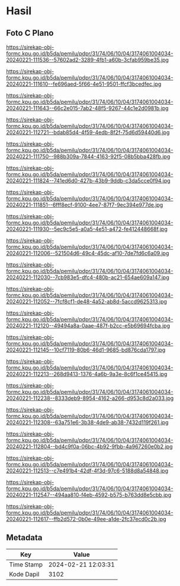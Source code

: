 # Hasil

## Foto C Plano

https://sirekap-obj-formc.kpu.go.id/b5da/pemilu/pdpr/31/74/06/10/04/3174061004034-20240221-111536--57602ad2-3289-4fb1-a60b-3cfab959be35.jpg

https://sirekap-obj-formc.kpu.go.id/b5da/pemilu/pdpr/31/74/06/10/04/3174061004034-20240221-111610--fe696aed-5f66-4e51-9501-ffcf3bcedfec.jpg

https://sirekap-obj-formc.kpu.go.id/b5da/pemilu/pdpr/31/74/06/10/04/3174061004034-20240221-111643--66c2e015-7ab2-48f5-9267-44c1e2d0981b.jpg

https://sirekap-obj-formc.kpu.go.id/b5da/pemilu/pdpr/31/74/06/10/04/3174061004034-20240221-112721--bdab85d4-4f59-4edb-8f2f-75d6d59440d6.jpg

https://sirekap-obj-formc.kpu.go.id/b5da/pemilu/pdpr/31/74/06/10/04/3174061004034-20240221-111750--988b309a-7844-4163-92f5-08b5bba428fb.jpg

https://sirekap-obj-formc.kpu.go.id/b5da/pemilu/pdpr/31/74/06/10/04/3174061004034-20240221-111824--741ed6d0-427b-43b9-9ddb-c3da5cce0f94.jpg

https://sirekap-obj-formc.kpu.go.id/b5da/pemilu/pdpr/31/74/06/10/04/3174061004034-20240221-111851--6fff8ecf-9100-4ee7-87f7-9ec394e977de.jpg

https://sirekap-obj-formc.kpu.go.id/b5da/pemilu/pdpr/31/74/06/10/04/3174061004034-20240221-111930--5ec9c5e5-a0a5-4e51-a472-fe412448668f.jpg

https://sirekap-obj-formc.kpu.go.id/b5da/pemilu/pdpr/31/74/06/10/04/3174061004034-20240221-112006--521504d6-49c4-45dc-af10-7de7fd6c6a09.jpg

https://sirekap-obj-formc.kpu.go.id/b5da/pemilu/pdpr/31/74/06/10/04/3174061004034-20240221-112030--7cb983e5-dfc4-480b-ac21-654ae609a147.jpg

https://sirekap-obj-formc.kpu.go.id/b5da/pemilu/pdpr/31/74/06/10/04/3174061004034-20240221-112052--7fcf8cf1-de48-4a52-ab8d-5accd9625313.jpg

https://sirekap-obj-formc.kpu.go.id/b5da/pemilu/pdpr/31/74/06/10/04/3174061004034-20240221-112120--49494a8a-0aae-487f-b2cc-e5b69694fcba.jpg

https://sirekap-obj-formc.kpu.go.id/b5da/pemilu/pdpr/31/74/06/10/04/3174061004034-20240221-112145--10cf7119-80b6-46d1-9685-bd876cda1797.jpg

https://sirekap-obj-formc.kpu.go.id/b5da/pemilu/pdpr/31/74/06/10/04/3174061004034-20240221-112213--268d9413-1376-4a6b-9a3e-8c6f1ce45415.jpg

https://sirekap-obj-formc.kpu.go.id/b5da/pemilu/pdpr/31/74/06/10/04/3174061004034-20240221-112238--8333deb9-8954-4162-a266-d953c8d2a033.jpg

https://sirekap-obj-formc.kpu.go.id/b5da/pemilu/pdpr/31/74/06/10/04/3174061004034-20240221-112308--63a751e6-3b38-4de9-ab38-7432d119f261.jpg

https://sirekap-obj-formc.kpu.go.id/b5da/pemilu/pdpr/31/74/06/10/04/3174061004034-20240221-112804--bd4c9f0a-06bc-4b92-9fbb-4a967260e0b2.jpg

https://sirekap-obj-formc.kpu.go.id/b5da/pemilu/pdpr/31/74/06/10/04/3174061004034-20240221-112513--c7e491b4-42df-4f3d-97c6-5188d8a54848.jpg

https://sirekap-obj-formc.kpu.go.id/b5da/pemilu/pdpr/31/74/06/10/04/3174061004034-20240221-112547--494aa810-f4eb-4592-b575-b763dd8e5cbb.jpg

https://sirekap-obj-formc.kpu.go.id/b5da/pemilu/pdpr/31/74/06/10/04/3174061004034-20240221-112617--ffb2d572-0b0e-49ee-a1de-2fc37ecd0c2b.jpg


## Metadata

| Key        | Value               |
| ---------- | ------------------- |
| Time Stamp | 2024-02-21 12:03:31 |
| Kode Dapil | 3102                |



